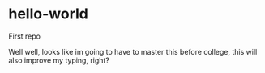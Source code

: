 # hello-world
First repo

Well well, looks like im going to have to master this before college,
this will also improve my typing, right?
